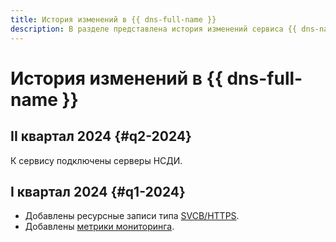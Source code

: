 ```yaml
---
title: История изменений в {{ dns-full-name }}
description: В разделе представлена история изменений сервиса {{ dns-name }}.
---
```


# История изменений в {{ dns-full-name }}

## II квартал 2024 {#q2-2024}

К сервису подключены серверы НСДИ.

## I квартал 2024 {#q1-2024}

* Добавлены ресурсные записи типа [SVCB/HTTPS](./concepts/resource-record.md#svcb-and-https-svcb-https).
* Добавлены [метрики мониторинга](./metrics.md).

